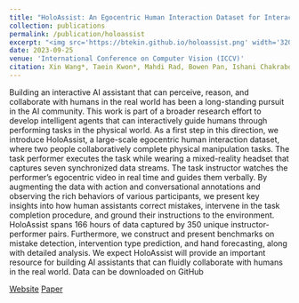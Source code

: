 ```yaml
---
title: "HoloAssist: An Egocentric Human Interaction Dataset for Interactive AI Assistants in the Real World"
collection: publications
permalink: /publication/holoassist
excerpt: "<img src='https://btekin.github.io/holoassist.png' width='320' style='display:block; margin:auto;'><br/>HoloAssist is a large-scale egocentric human interaction dataset, where two people collaboratively complete physical manipulation tasks. By augmenting the data with action and conversational annotations and observing the rich behaviors of various participants, we present key insights into how human assistants correct mistakes, intervene in the task completion procedure, and ground their instructions to the environment."
date: 2023-09-25
venue: 'International Conference on Computer Vision (ICCV)'
citation: Xin Wang*, Taein Kwon*, Mahdi Rad, Bowen Pan, Ishani Chakraborty, Sean Andrist, Dan Bohus, Ashley Fanello, Bugra Tekin, Felipe Vieira Frujeri, Neel Joshi, Marc Pollefeys
---
```

Building an interactive AI assistant that can perceive, reason, and collaborate with humans in the real world has been a long-standing pursuit in the AI community. This work is part of a broader research effort to develop intelligent agents that can interactively guide humans through performing tasks in the physical world. As a first step in this direction, we introduce HoloAssist, a large-scale egocentric human interaction dataset, where two people collaboratively complete physical manipulation tasks. The task performer executes the task while wearing a mixed-reality headset that captures seven synchronized data streams. The task instructor watches the performer’s egocentric video in real time and guides them verbally. By augmenting the data with action and conversational annotations and observing the rich behaviors of various participants, we present key insights into how human assistants correct mistakes, intervene in the task completion procedure, and ground their instructions to the environment. HoloAssist spans 166 hours of data captured by 350 unique instructor-performer pairs. Furthermore, we construct and present benchmarks on mistake detection, intervention type prediction, and hand forecasting, along with detailed analysis. We expect HoloAssist will provide an important resource for building AI assistants that can fluidly collaborate with humans in the real world. Data can be downloaded on GitHub

[Website](https://holoassist.github.io/)
[Paper](https://openaccess.thecvf.com/content/ICCV2023/papers/Wang_HoloAssist_an_Egocentric_Human_Interaction_Dataset_for_Interactive_AI_Assistants_ICCV_2023_paper.pdf)
